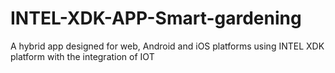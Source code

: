 # INTEL-XDK-APP-Smart-gardening
A hybrid app designed for web, Android and iOS platforms using INTEL XDK platform with the integration of IOT
